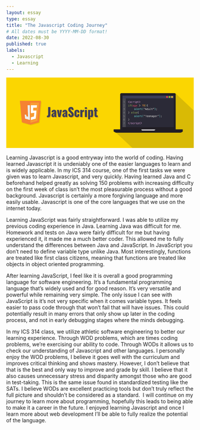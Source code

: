 ```yaml
---
layout: essay
type: essay
title: "The Javascript Coding Journey"
# All dates must be YYYY-MM-DD format!
date: 2022-08-30
published: true
labels:
  - Javascript
  - Learning
---
```


<img width="1000px" class="rounded float-start pe-4" src="../img/javascript-illustration.png">

Learning Javascript is a good entryway into the world of coding. Having learned Javascript it is undeniably one of the easier languages to learn and is widely applicable. In my ICS 314 course, one of the first tasks we were given was to learn Javascript, and very quickly. Having learned Java and C beforehand helped greatly as solving 150 problems with increasing difficulty on the first week of class isn’t the most pleasurable process without a good background. Javascript is certainly a more forgiving language and more easily usable. Javascript is one of the core languages that we use on the internet today.

Learning JavaScript was fairly straightforward. I was able to utilize my previous coding experience in Java. Learning Java was difficult for me. Homework and tests on Java were fairly difficult for me but having experienced it, it made me a much better coder. This allowed me to fully understand the differences between Java and JavaScript. In JavaScript you don’t need to define variable type unlike Java. Most interestingly, functions are treated like first class citizens,    meaning that functions are treated like objects in object oriented programming. 

After learning JavaScript, I feel like it is overall a good programming language for software engineering. It’s a fundamental programming language that’s widely used and for good reason. It’s very versatile and powerful while remaining very simple. The only issue I can see with JavaScript is it’s not very specific when it comes variable types. It feels easier to pass code through that won’t fail that will have issues. This could potentially result in many errors that only show up later in the coding process, and not in early debugging stages where the minds debugging.

In my ICS 314 class, we utilize athletic software engineering to better our learning experience. Through WOD problems, which are times coding problems, we’re exercising our ability to code. Through WODs it allows us to check our understanding of Javascript and other languages. I personally enjoy the WOD problems, I believe it goes well with the curriculum and improves critical thinking and shows mastery. However, I don’t believe that that is the best and only way to improve and grade by skill. I believe that it also causes unnecessary stress and disparity amongst those who are good in test-taking. This is the same issue found in standardized testing like the SATs. I believe WODs are excellent practicing tools but don’t truly reflect the full picture and shouldn’t be considered as a standard.  I will continue on my journey to learn more about programming, hopefully this leads to being able to make it a career in the future. I enjoyed learning Javascript and once I learn more about web development I’ll be able to fully realize the potential of the language. 
